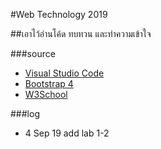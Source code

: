 #Web Technology 2019

##เอาไว้อ่านโค้ด ทบทวน และทำความเข้าใจ

###source
- [Visual Studio Code](https://code.visualstudio.com/)
- [Bootstrap 4](https://getbootstrap.com/)
- [W3School](https://www.w3schools.com/)

###log
- 4 Sep 19  add lab 1-2
